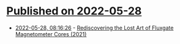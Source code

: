 # [Published on 2022-05-28](index.md)

* [2022-05-28, 08:16:26](https://news.ycombinator.com/item?id=31538562) - [Rediscovering the Lost Art of Fluxgate Magnetometer Cores (2021)](https://science.nasa.gov/technology/technology-highlights/rediscovering-the-lost-art-of-fluxgate-magnetometer-cores)
